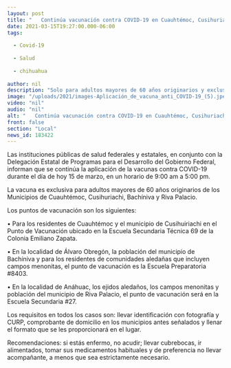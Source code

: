```yaml
---
layout: post
title: "   Continúa vacunación contra COVID-19 en Cuauhtémoc, Cusihuriachi, Bachíniva y Riva Palacio"
date: 2021-03-15T19:27:00.000-06:00
tags:
  
  - Covid-19
  
  - Salud
  
  - chihuahua
  
author: nil
description: "Solo para adultos mayores de 60 años originarios y exclusivamente para habitantes de los municipios señalados"
image: "/uploads/2021/images-Aplicación_de_vacuna_anti_COVID-19_(5).jpeg"
video: "nil"
audio: "nil"
alt: "   Continúa vacunación contra COVID-19 en Cuauhtémoc, Cusihuriachi, Bachíniva y Riva Palacio"
front: false
section: "Local"
news_id: 183422
---
```


Las instituciones públicas de salud federales y estatales, en conjunto con la Delegación Estatal de Programas para el Desarrollo del Gobierno Federal, informan que se continúa la aplicación de la vacunas contra COVID-19 durante el día de hoy 15 de marzo, en un horario de 9:00 am a 5:00 pm.

La vacuna es exclusiva para adultos mayores de 60 años originarios de los Municipios de Cuauhtémoc, Cusihuriachi, Bachíniva y Riva Palacio.

Los puntos de vacunación son los siguientes:

• Para los residentes de Cuauhtémoc y el municipio de Cusihuiriachi en el Punto de Vacunación ubicado en la Escuela Secundaria Técnica 69 de la Colonia Emiliano Zapata.

• En la localidad de Álvaro Obregón, la población del municipio de Bachíniva y para los residentes de comunidades aledañas que incluyen campos menonitas, el punto de vacunación es la Escuela Preparatoria #8403.

• En la localidad de Anáhuac, los ejidos aledaños, los campos menonitas y población del municipio de Riva Palacio, el punto de vacunación será en la Escuela Secundaria #27.

Los requisitos en todos los casos son: llevar identificación con fotografía y CURP, comprobante de domicilio en los municipios antes señalados y llenar el formato que se les proporcionará en el lugar.

Recomendaciones: si estás enfermo, no acudir; llevar cubrebocas, ir alimentados, tomar sus medicamentos habituales y de preferencia no llevar acompañante, a menos que sea estrictamente necesario.